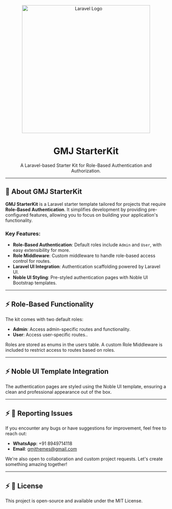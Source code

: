 <p align="center">
  <a href="https://laravel.com" target="_blank">
    <img src="https://raw.githubusercontent.com/laravel/art/master/logo-lockup/5%20SVG/2%20CMYK/1%20Full%20Color/laravel-logolockup-cmyk-red.svg" width="400" alt="Laravel Logo">
  </a>
</p>

<h1 align="center">GMJ StarterKit</h1>

<p align="center">
  A Laravel-based Starter Kit for Role-Based Authentication and Authorization.
</p>

---

## 📖 About GMJ StarterKit

**GMJ StarterKit** is a Laravel starter template tailored for projects that require **Role-Based Authentication**. It simplifies development by providing pre-configured features, allowing you to focus on building your application's functionality.

### Key Features:

-   **Role-Based Authentication**: Default roles include `Admin` and `User`, with easy extensibility for more.
-   **Role Middleware**: Custom middleware to handle role-based access control for routes.
-   **Laravel UI Integration**: Authentication scaffolding powered by Laravel UI.
-   **Noble UI Styling**: Pre-styled authentication pages with Noble UI Bootstrap templates.

---

## ⚡ Role-Based Functionality

The kit comes with two default roles:

-   **Admin**: Access admin-specific routes and functionality.
-   **User**: Access user-specific routes..

Roles are stored as enums in the users table. A custom Role Middleware is included to restrict access to routes based on roles.

---

## ⚡ Noble UI Template Integration

The authentication pages are styled using the Noble UI template, ensuring a clean and professional appearance out of the box.

---

## ⚡ 🐞 Reporting Issues

If you encounter any bugs or have suggestions for improvement, feel free to reach out:

-   **WhatsApp**: +91 8949714118
-   **Email**: gmjthemes@gmail.com

We're also open to collaboration and custom project requests. Let's create something amazing together!

---

## ⚡ 🐞 License

This project is open-source and available under the MIT License.
